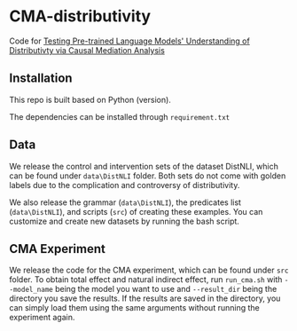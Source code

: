 # CMA-distributivity
Code for [Testing Pre-trained Language Models' Understanding of Distributivty via Causal Mediation Analysis](arxiv)

## Installation
This repo is built based on Python (version).

The dependencies can be installed through `requirement.txt`

## Data
We release the control and intervention sets of the dataset DistNLI, which can be found under `data\DistNLI` folder. Both sets do not come with golden labels due to the complication and controversy of distributivity.

We also release the grammar (`data\DistNLI`), the predicates list (`data\DistNLI`), and scripts (`src`) of creating these examples. You can customize and create new datasets by running the bash script.

## CMA Experiment
We release the code for the CMA experiment, which can be found under `src` folder. To obtain total effect and natural indirect effect, run `run_cma.sh` with `--model_name` being the model you want to use and `--result_dir` being the directory you save the results. If the results are saved in the directory, you can simply load them using the same arguments without running the experiment again.
